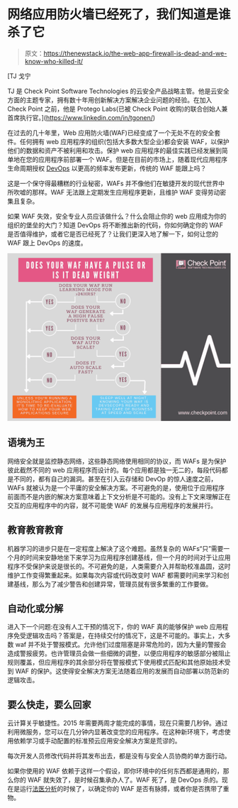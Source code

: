 # 网络应用防火墙已经死了，我们知道是谁杀了它

> 原文：<https://thenewstack.io/the-web-app-firewall-is-dead-and-we-know-who-killed-it/>

[](https://www.linkedin.com/in/tgonen/)

 [TJ 戈宁

TJ 是 Check Point Software Technologies 的云安全产品战略主管。他是云安全方面的主题专家，拥有数十年用创新解决方案解决企业问题的经验。在加入 Check Point 之前，他是 Protego Labs(已被 Check Point 收购)的联合创始人兼首席执行官。](https://www.linkedin.com/in/tgonen/) [](https://www.linkedin.com/in/tgonen/)

在过去的几十年里，Web 应用防火墙(WAF)已经变成了一个无处不在的安全套件。任何拥有 web 应用程序的组织(包括大多数大型企业)都会安装 WAF，以保护他们的数据和资产不被利用和攻击。保护 web 应用程序的最佳实践已经发展到简单地在您的应用程序前部署一个 WAF。但是在目前的市场上，随着现代应用程序生命周期授权 [DevOps](https://www.checkpoint.com/cyber-hub/cloud-security/what-is-devsecops/) 以更高的频率发布更新，传统的 WAF 能跟上吗？

这是一个保守得最糟糕的行业秘密，WAFs 并不像他们在敏捷开发的现代世界中所吹嘘的那样。WAF 无法跟上定期发生应用程序更新，且维护 WAF 变得劳动密集且复杂。

如果 WAF 失效，安全专业人员应该做什么？什么会阻止你的 web 应用成为你的组织的堡垒的大门？知道 DevOps 将不断推出新的代码，你如何确定你的 WAF 是否值得维护，或者它是否已经死了？让我们更深入地了解一下，如何让您的 WAF 跟上 DevOps 的速度。

[![](img/0c07f86c40976f80bdc69d6b9fc3acd0.png)](https://cdn.thenewstack.io/media/2021/01/98455fc8-waf-decision-tree-3-1.png)

## 语境为王

网络安全就是监控静态网络，这些静态网络使用相同的协议，而 WAFs 是为保护彼此截然不同的 web 应用程序而设计的。每个应用都是独一无二的，每段代码都是不同的，都有自己的漏洞。甚至在引入云存储和 DevOp 的惊人速度之前，WAFs 就被认为是一个平庸的安全解决方案。不可避免的是，使用位于应用程序前面而不是内嵌的解决方案意味着上下文分析是不可能的。没有上下文来理解正在交互的应用程序中的内容，就不可能使 WAF 的发展与应用程序的发展并行。

## 教育教育教育

机器学习的进步只是在一定程度上解决了这个难题。虽然复杂的 WAFs“只”需要一个月的时间来安静地坐下来学习为应用程序创建基线，但一个月的时间对于让应用程序不受保护来说是很长的。不可避免的是，人类需要介入并帮助校准晶圆，这时维护工作变得繁重起来。如果每次内容或代码改变时 WAF 都需要时间来学习和创建基线，那么为了减少警告和创建异常，管理员就有很多繁重的工作要做。

## 自动化或分解

进入下一个问题:在没有人工干预的情况下，你的 WAF 真的能够保护 web 应用程序免受逻辑攻击吗？答案是，在持续交付的情况下，这是不可能的。事实上，大多数 waf 并不处于警报模式。允许他们过度阻塞是非常危险的，因为大量的警报会造成警报疲劳。也许管理员会做一些细微的调整，以便应用程序的敏感部分被阻止规则覆盖，但应用程序的其余部分将在警报模式下使用模式匹配和其他原始技术受到 WAF 的保护。这使得安全解决方案无法随着应用的发展而自动部署以防范新的逻辑攻击。

## 要么快走，要么回家

云计算关乎敏捷性。2015 年需要两周才能完成的事情，现在只需要几秒钟。通过利用微服务，您可以在几分钟内显著改变您的应用程序。在这种新环境下，考虑使用依赖学习或手动配置的标准预云应用安全解决方案是荒谬的。

每次开发人员修改代码并将其发布出去，都是没有与安全人员协商的单方面行动。

如果你使用的 WAF 依赖于这样一个假设，即你环境中的任何东西都是通用的，那么你的 WAF 就失效了，是时候召集承办人了。WAF 死了，是 DevOps 杀的。现在是运行[法医分析](https://www.checkpoint.com/products/web-application-api-protection/)的时候了，以确定你的 WAF 是否有脉搏，或者你是否携带了重物。

<svg xmlns:xlink="http://www.w3.org/1999/xlink" viewBox="0 0 68 31" version="1.1"><title>Group</title> <desc>Created with Sketch.</desc></svg>